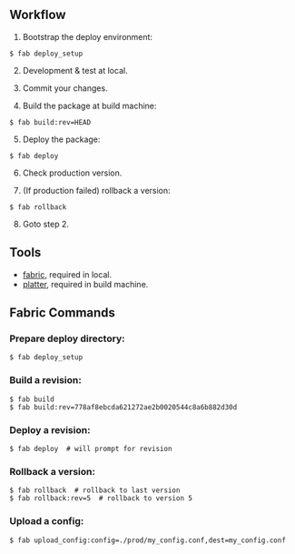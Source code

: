 ## Workflow

1. Bootstrap the deploy environment:

  ```shell
  $ fab deploy_setup
  ```

2. Development & test at local.

3. Commit your changes.

4. Build the package at build machine:

  ```shell
  $ fab build:rev=HEAD
  ```

5. Deploy the package:

  ```shell
  $ fab deploy
  ```

6. Check production version.

7. (If production failed) rollback a version:

  ```shell
  $ fab rollback
  ```

8. Goto step 2.


## Tools

- [fabric][], required in local.
- [platter][], required in build machine.

[fabric]: http://fabric.readthedocs.org
[platter]: http://platter.pocoo.org/dev/


## Fabric Commands

### Prepare deploy directory:

```shell
$ fab deploy_setup
```


### Build a revision:

```shell
$ fab build
$ fab build:rev=778af8ebcda621272ae2b0020544c8a6b882d30d
```


### Deploy a revision:

```shell
$ fab deploy  # will prompt for revision
```


### Rollback a version:

```shell
$ fab rollback  # rollback to last version
$ fab rollback:rev=5  # rollback to version 5
```


### Upload a config:

```shell
$ fab upload_config:config=./prod/my_config.conf,dest=my_config.conf
```
